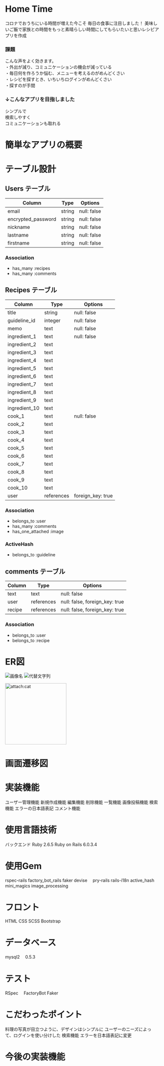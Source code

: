 # Home Time
コロナでおうちにいる時間が増えた今こそ
毎日の食事に注目しました！
美味しいご飯で家族との時間をもっと素晴らしい時間にしてもらいたいと思いレシピアプリを作成

### 課題
こんな声をよく効きます。<br>
・外出が減り、コミュニケーションの機会が減っている<br>
・毎日何を作ろうか悩む、メニューを考えるのがめんどくさい<br>
・レシピを探すとき、いちいちログインがめんどくさい<br>
・探すのが手間<br>

### ↓こんなアプリを目指しました
シンプルで<br>
検索しやすく<br>
コミュニケーションも取れる<br>




# 簡単なアプリの概要


# テーブル設計

## Users テーブル

| Column                  | Type   | Options     |
| ----------------------- | ------ | ----------- |
| email                   | string | null: false |
| encrypted_password      | string | null: false |
| nickname                | string | null: false |
| lastname                | string | null: false |
| firstname               | string | null: false |


### Association
- has_many :recipes
- has_many :comments

## Recipes テーブル

| Column           | Type        | Options          |
| ---------------- | ----------- | ---------------- |
| title            | string      | null: false      |
| guideline_id     | integer     | null: false      |
| memo             | text        | null: false      |
| ingredient_1     | text        | null: false      |
| ingredient_2     | text        |                  |
| ingredient_3     | text        |                  |
| ingredient_4     | text        |                  |
| ingredient_5     | text        |                  |
| ingredient_6     | text        |                  |
| ingredient_7     | text        |                  |
| ingredient_8     | text        |                  |
| ingredient_9     | text        |                  |
| ingredient_10    | text        |                  |
| cook_1           | text        | null: false      |
| cook_2           | text        |                  |
| cook_3           | text        |                  |
| cook_4           | text        |                  |
| cook_5           | text        |                  |
| cook_6           | text        |                  |
| cook_7           | text        |                  |
| cook_8           | text        |                  |
| cook_9           | text        |                  |
| cook_10          | text        |                  |
| user             | references  | foreign_key: true|


### Association
- belongs_to :user
- has_many :comments
- has_one_attached :image

### ActiveHash
- belongs_to :guideline

## comments テーブル

| Column  | Type       | Options                        |
| ------- | ---------- | ------------------------------ |
| text    | text       | null: false                    |
| user    | references | null: false, foreign_key: true |
| recipe  | references | null: false, foreign_key: true |

### Association

- belongs_to :user
- belongs_to :recipe



# ER図
![画像名](https://docs.google.com/document/d/1cxuqf2OPtM1FMn15pTQ-4Ght6XOADkyDh6dgKMIL4nY/edit)
![代替文字列](URL "タイトル")

<img src="attach:cat.jpg" alt="attach:cat" title="attach:cat" width="200" height="200">



# 画面遷移図

# 実装機能
ユーザー管理機能
新規作成機能
編集機能
削除機能
一覧機能
画像投稿機能
検索機能
エラーの日本語表記
コメント機能


# 使用言語技術
バックエンド
Ruby 2.6.5
Ruby on Rails 6.0.3.4

# 使用Gem
rspec-rails
factory_bot_rails
faker
devise　
pry-rails
rails-i18n
active_hash
mini_magics
image_processing

# フロント
HTML
CSS
SCSS
Bootstrap

# データベース
mysql2 　0.5.3

# テスト
RSpec　
FactoryBot
Faker


# こだわったポイント

料理の写真が目立つように、デザインはシンプルに
ユーザーのニーズによって、ログインを使い分けした
検索機能
エラーを日本語表記に変更



# 今後の実装機能


